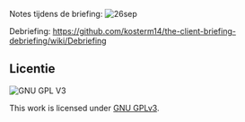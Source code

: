 Notes tijdens de briefing:
![26sep](https://user-images.githubusercontent.com/61830362/192512731-1a2449f8-b79b-4080-b551-8a8f1753e525.jpg)

Debriefing: 
https://github.com/kosterm14/the-client-briefing-debriefing/wiki/Debriefing
 
## Licentie

![GNU GPL V3](https://www.gnu.org/graphics/gplv3-127x51.png)

This work is licensed under [GNU GPLv3](./LICENSE).

